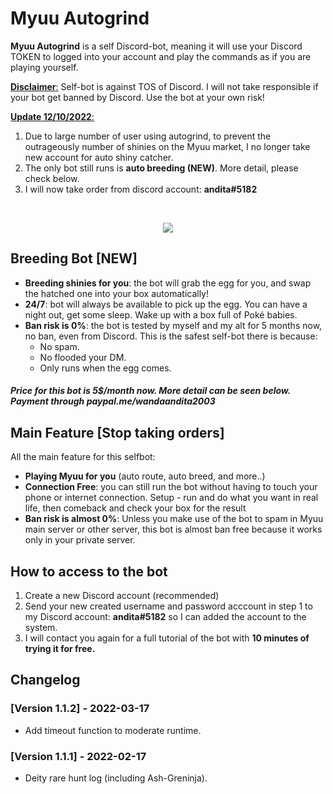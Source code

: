 
# Myuu Autogrind

**Myuu Autogrind** is a self Discord-bot, meaning it will use your Discord TOKEN to logged into your account and play the commands as if you are playing yourself.

<u>**Disclaimer**:</u> Self-bot is against TOS of Discord. I will not take responsible if your bot get banned by Discord. Use the bot at your own risk!

<u>**Update 12/10/2022**:</u>
1. Due to large number of user using autogrind, to prevent the outrageously number of shinies on the Myuu market, I no longer take new account for auto shiny catcher. 
2. The only bot still runs is **auto breeding (NEW)**. More detail, please check below.
3. I will now take order from discord account: <b>andita#5182</b>
<br/>

<p align="center">
<img src="https://media.giphy.com/media/aPJ4nQQcHuxUphpfqf/giphy.gif"/>
</p>

## Breeding Bot [NEW]

- **Breeding shinies for you**: the bot will grab the egg for you, and swap the hatched one into your box automatically!
- **24/7**: bot will always be available to pick up the egg. You can have a night out, get some sleep. Wake up with a box full of Poké babies.
- **Ban risk is 0%**: the bot is tested by myself and my alt for 5 months now, no ban, even from Discord. This is the safest self-bot there is because:
	- No spam.
	- No flooded your DM.
	- Only runs when the egg comes.
##### Price for this bot is 5$/month now. More detail can be seen below. Payment through <a>paypal.me/wandaandita2003</a>

## Main Feature [Stop taking orders]
All the main feature for this selfbot:
- **Playing Myuu for you** (auto route, auto breed, and more..)
- **Connection Free**: you can still run the bot without having to touch your phone or internet connection. Setup - run and do what you want in real life, then comeback and check your box 
for the result
- **Ban risk is almost 0%**: Unless you make use of the bot to spam in Myuu main server or other server, this bot is almost ban free because it works only in your private server.

## How to access to the bot

1. Create a new Discord account (recommended)
2. Send your new created username and password acccount in step 1 to my Discord account: **andita#5182** so I can added the account to the system.
3. I will contact you again for a full tutorial of the bot with **10 minutes of trying it for free.**

## Changelog

### [Version 1.1.2] - 2022-03-17
- Add timeout function to moderate runtime.

### [Version 1.1.1] - 2022-02-17
- Deity rare hunt log (including Ash-Greninja).
